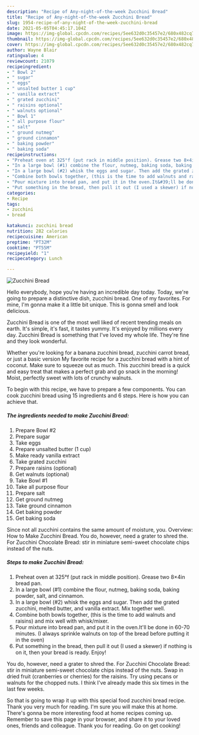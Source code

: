 ```yaml
---
description: "Recipe of Any-night-of-the-week Zucchini Bread"
title: "Recipe of Any-night-of-the-week Zucchini Bread"
slug: 1954-recipe-of-any-night-of-the-week-zucchini-bread
date: 2021-05-05T04:45:17.104Z
image: https://img-global.cpcdn.com/recipes/5ee632d0c35457e2/680x482cq70/zucchini-bread-recipe-main-photo.jpg
thumbnail: https://img-global.cpcdn.com/recipes/5ee632d0c35457e2/680x482cq70/zucchini-bread-recipe-main-photo.jpg
cover: https://img-global.cpcdn.com/recipes/5ee632d0c35457e2/680x482cq70/zucchini-bread-recipe-main-photo.jpg
author: Wayne Blair
ratingvalue: 4
reviewcount: 21079
recipeingredient:
- " Bowl 2"
- " sugar"
- " eggs"
- " unsalted butter 1 cup"
- " vanilla extract"
- " grated zucchini"
- " raisins optional"
- " walnuts optional"
- " Bowl 1"
- " all purpose flour"
- " salt"
- " ground nutmeg"
- " ground cinnamon"
- " baking powder"
- " baking soda"
recipeinstructions:
- "Preheat oven at 325°f (put rack in middle position). Grease two 8×4in bread pan."
- "In a large bowl (#1) combine the flour, nutmeg, baking soda, baking powder, salt, and cinnamon."
- "In a large bowl (#2) whisk the eggs and sugar. Then add the grated zucchini, melted butter, and vanilla extract. Mix together well."
- "Combine both bowls together, (this is the time to add walnuts and raisins) and mix well with whisk/mixer."
- "Pour mixture into bread pan, and put it in the oven.It&#39;ll be done in 60-70 minutes. (I always sprinkle walnuts on top of the bread before putting it in the oven)"
- "Put something in the bread, then pull it out (I used a skewer) if nothing is on it, then your bread is ready. Enjoy!"
categories:
- Recipe
tags:
- zucchini
- bread

katakunci: zucchini bread 
nutrition: 282 calories
recipecuisine: American
preptime: "PT32M"
cooktime: "PT55M"
recipeyield: "1"
recipecategory: Lunch

---
```



![Zucchini Bread](https://img-global.cpcdn.com/recipes/5ee632d0c35457e2/680x482cq70/zucchini-bread-recipe-main-photo.jpg)

Hello everybody, hope you're having an incredible day today. Today, we're going to prepare a distinctive dish, zucchini bread. One of my favorites. For mine, I'm gonna make it a little bit unique. This is gonna smell and look delicious.

Zucchini Bread is one of the most well liked of recent trending meals on earth. It's simple, it's fast, it tastes yummy. It's enjoyed by millions every day. Zucchini Bread is something that I've loved my whole life. They're fine and they look wonderful.

Whether you&#39;re looking for a banana zucchini bread, zucchini carrot bread, or just a basic version My favorite recipe for a zucchini bread with a hint of coconut. Make sure to squeeze out as much. This zucchini bread is a quick and easy treat that makes a perfect grab and go snack in the morning! Moist, perfectly sweet with lots of crunchy walnuts.


To begin with this recipe, we have to prepare a few components. You can cook zucchini bread using 15 ingredients and 6 steps. Here is how you can achieve that.

<!--inarticleads1-->

##### The ingredients needed to make Zucchini Bread:

1. Prepare  Bowl #2
1. Prepare  sugar
1. Take  eggs
1. Prepare  unsalted butter (1 cup)
1. Make ready  vanilla extract
1. Take  grated zucchini
1. Prepare  raisins (optional)
1. Get  walnuts (optional)
1. Take  Bowl #1
1. Take  all purpose flour
1. Prepare  salt
1. Get  ground nutmeg
1. Take  ground cinnamon
1. Get  baking powder
1. Get  baking soda


Since not all zucchini contains the same amount of moisture, you. Overview: How to Make Zucchini Bread. You do, however, need a grater to shred the. For Zucchini Chocolate Bread: stir in miniature semi-sweet chocolate chips instead of the nuts. 

<!--inarticleads2-->

##### Steps to make Zucchini Bread:

1. Preheat oven at 325°f (put rack in middle position). Grease two 8×4in bread pan.
1. In a large bowl (#1) combine the flour, nutmeg, baking soda, baking powder, salt, and cinnamon.
1. In a large bowl (#2) whisk the eggs and sugar. Then add the grated zucchini, melted butter, and vanilla extract. Mix together well.
1. Combine both bowls together, (this is the time to add walnuts and raisins) and mix well with whisk/mixer.
1. Pour mixture into bread pan, and put it in the oven.It&#39;ll be done in 60-70 minutes. (I always sprinkle walnuts on top of the bread before putting it in the oven)
1. Put something in the bread, then pull it out (I used a skewer) if nothing is on it, then your bread is ready. Enjoy!


You do, however, need a grater to shred the. For Zucchini Chocolate Bread: stir in miniature semi-sweet chocolate chips instead of the nuts. Swap in dried fruit (cranberries or cherries) for the raisins. Try using pecans or walnuts for the chopped nuts. I think I&#39;ve already made this six times in the last few weeks. 

So that is going to wrap it up with this special food zucchini bread recipe. Thank you very much for reading. I'm sure you will make this at home. There's gonna be more interesting food at home recipes coming up. Remember to save this page in your browser, and share it to your loved ones, friends and colleague. Thank you for reading. Go on get cooking!
